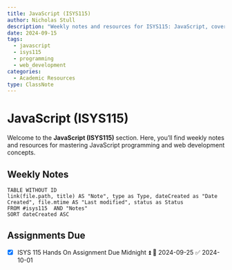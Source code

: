 ```yaml
---
title: JavaScript (ISYS115)
author: Nicholas Stull
description: "Weekly notes and resources for ISYS115: JavaScript, covering programming fundamentals and web development."
date: 2024-09-15
tags:
  - javascript
  - isys115
  - programming
  - web_development
categories:
  - Academic Resources
type: ClassNote
---
```

# JavaScript (ISYS115)

Welcome to the **JavaScript (ISYS115)** section. Here, you’ll find weekly notes and resources for mastering JavaScript programming and web development concepts.
## Weekly Notes
```dataview  
TABLE WITHOUT ID  
link(file.path, title) AS "Note", type as Type, dateCreated as "Date Created", file.mtime AS "Last modified", status as Status
FROM #isys115  AND "Notes"
SORT dateCreated ASC
```

## Assignments Due
- [x] ISYS 115 Hands On Assignment Due Midnight ⏫ 📅 2024-09-25 ✅ 2024-10-01